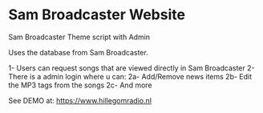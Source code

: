 # Sam Broadcaster Website
Sam Broadcaster Theme script with Admin

Uses the database from Sam Broadcaster.

1- Users can request songs that are viewed directly in Sam Broadcaster
2- There is a admin login where u can:
2a- Add/Remove news items
2b- Edit the MP3 tags from the songs
2c- And more

See DEMO at: https://www.hillegomradio.nl
